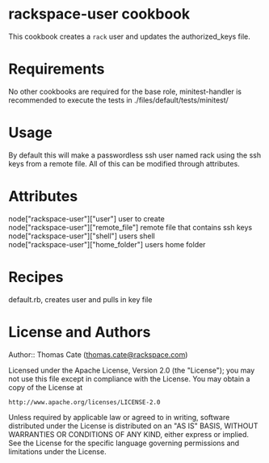 # rackspace-user cookbook
This cookbook creates a `rack` user and updates the authorized_keys file.

# Requirements
No other cookbooks are required for the base role, minitest-handler is recommended to execute the tests in ./files/default/tests/minitest/

# Usage
By default this will make a passwordless ssh user named rack using the ssh keys from a remote file. All of this can be modified through attributes.


# Attributes

node["rackspace-user"]["user"] user to create  
node["rackspace-user"]["remote_file"] remote file that contains ssh keys  
node["rackspace-user"]["shell"] users shell  
node["rackspace-user"]["home_folder"] users home folder  

# Recipes
default.rb, creates user and pulls in key file

# License and Authors

Author:: Thomas Cate (thomas.cate@rackspace.com)

Licensed under the Apache License, Version 2.0 (the "License");
you may not use this file except in compliance with the License.
You may obtain a copy of the License at

    http://www.apache.org/licenses/LICENSE-2.0

Unless required by applicable law or agreed to in writing, software
distributed under the License is distributed on an "AS IS" BASIS,
WITHOUT WARRANTIES OR CONDITIONS OF ANY KIND, either express or implied.
See the License for the specific language governing permissions and
limitations under the License.
